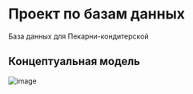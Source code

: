 # Проект по базам данных
База данных для Пекарни-кондитерской

## Концептуальная модель
![image](https://github.com/user-attachments/assets/484aee9f-b638-4dfc-810c-fa48cc5fb119)
